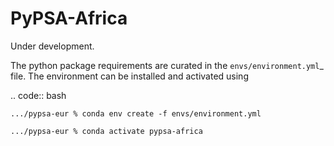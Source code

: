 # PyPSA-Africa

Under development.


The python package requirements are curated in the `envs/environment.yml`_ file.
The environment can be installed and activated using

.. code:: bash

    .../pypsa-eur % conda env create -f envs/environment.yml

    .../pypsa-eur % conda activate pypsa-africa
